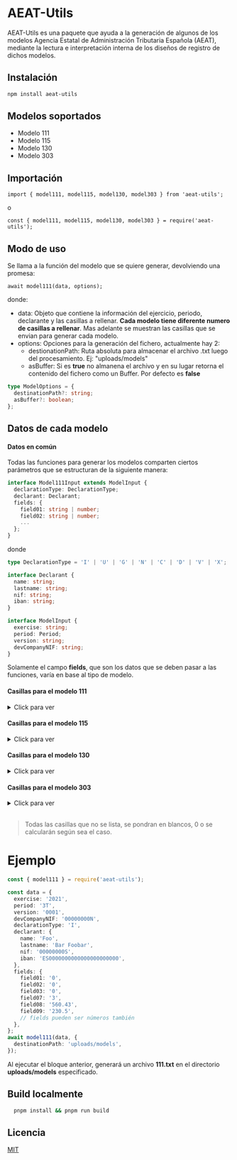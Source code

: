 # AEAT-Utils

AEAT-Utils es una paquete que ayuda a la generación de algunos de los modelos Agencia Estatal de Administración Tributaria Española (AEAT), mediante la lectura e interpretación interna de los diseños de registro de dichos modelos.

## Instalación

```bash
npm install aeat-utils
```

## Modelos soportados

- Modelo 111
- Modelo 115
- Modelo 130
- Modelo 303

## Importación

```node
import { model111, model115, model130, model303 } from 'aeat-utils';
```

o

```node
const { model111, model115, model130, model303 } = require('aeat-utils');
```

## Modo de uso

Se llama a la función del modelo que se quiere generar, devolviendo una promesa:

```node
await model111(data, options);
```

donde:

- data: Objeto que contiene la información del ejercicio, periodo, declarante y las casillas a rellenar. **Cada modelo tiene diferente numero de casillas a rellenar**. Mas adelante se muestran las casillas que se envian para generar cada modelo.
- options: Opciones para la generación del fichero, actualmente hay 2:
  - destionationPath: Ruta absoluta para almacenar el archivo .txt luego del procesamiento. Ej: "uploads/models"
  - asBuffer: Si es **true** no almanena el archivo y en su lugar retorna el contenido del fichero como un Buffer. Por defecto es **false**

```typescript
type ModelOptions = {
  destinationPath?: string;
  asBuffer?: boolean;
};
```

## Datos de cada modelo

#### Datos en común

Todas las funciones para generar los modelos comparten ciertos parámetros que se estructuran de la siguiente manera:

```typescript
interface Model111Input extends ModelInput {
  declarationType: DeclarationType;
  declarant: Declarant;
  fields: {
    field01: string | number;
    field02: string | number;
    ...
  };
}
```

donde

```typescript
type DeclarationType = 'I' | 'U' | 'G' | 'N' | 'C' | 'D' | 'V' | 'X';

interface Declarant {
  name: string;
  lastname: string;
  nif: string;
  iban: string;
}

interface ModelInput {
  exercise: string;
  period: Period;
  version: string;
  devCompanyNIF: string;
}
```

Solamente el campo **fields**, que son los datos que se deben pasar a las funciones, varía en base al tipo de modelo.

#### Casillas para el modelo 111

<details>
  <summary>Click para ver</summary>

- Casilla 01 (field01)
- Casilla 02 (field02)
- Casilla 03 (field03)
- Casilla 07 (field07)
- Casilla 08 (field08)
- Casilla 09 (field09)
</details>

#### Casillas para el modelo 115

<details>
  <summary>Click para ver</summary>

- Casilla 01 (field01)
- Casilla 02 (field02)
- Casilla 03 (field03)
</details>

#### Casillas para el modelo 130

<details>
  <summary>Click para ver</summary>

- Casilla 01 (field01)
- Casilla 02 (field02)
- Casilla 05 (field05)
- Casilla 06 (field06)
- Casilla 13 (field13)
</details>

#### Casillas para el modelo 303

<details>
  <summary>Click para ver</summary>

- Casilla 01 (field01)
- Casilla 02 (field02)
- Casilla 03 (field03)
- Casilla 04 (field04)
- Casilla 05 (field05)
- Casilla 06 (field06)
- Casilla 07 (field07)
- Casilla 08 (field08)
- Casilla 09 (field09)
- Casilla 10 (field10)
- Casilla 16 (field16)
- Casilla 17 (field17)
- Casilla 18 (field18)
- Casilla 19 (field19)
- Casilla 20 (field20)
- Casilla 21 (field21)
- Casilla 22 (field22)
- Casilla 23 (field23)
- Casilla 24 (field24)
- Casilla 28 (field28)
- Casilla 29 (field29)
- Casilla 30 (field30)
- Casilla 31 (field31)
- Casilla 59 (field59)
- Casilla 60 (field60)
- Casilla 78 (field78)
- Casilla 110 (field110)
</details>
<br/>

> Todas las casillas que no se lista, se pondran en blancos, 0 o se calcularán según sea el caso.

# Ejemplo

```typescript
const { model111 } = require('aeat-utils');

const data = {
  exercise: '2021',
  period: '3T',
  version: '0001',
  devCompanyNIF: '00000000N',
  declarationType: 'I',
  declarant: {
    name: 'Foo',
    lastname: 'Bar Foobar',
    nif: '00000000S',
    iban: 'ES0000000000000000000000',
  },
  fields: {
    field01: '0',
    field02: '0',
    field03: '0',
    field07: '3',
    field08: '560.43',
    field09: '230.5',
    // fields pueden ser números también
  },
};
await model111(data, {
  destinationPath: 'uploads/models',
});
```

Al ejecutar el bloque anterior, generará un archivo **111.txt** en el directorio **uploads/models** especificado.

## Build localmente

```bash
  pnpm install && pnpm run build
```

## Licencia

[MIT](https://choosealicense.com/licenses/mit/)
